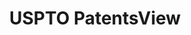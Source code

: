 ---
layout: default
bigquery: https://console.cloud.google.com/bigquery?p=patents-public-data&d=patentsview&page=dataset
citation: Attribution should be given to PatentsView for use, distribution, or derivative
  works.
code: https://github.com/CSSIP-AIR/PatentsView-Code-Snippets/
contributors: USPTO
cost: None
description: 'PatentsView includes US patent data including raw data (summaries, applications,
  pregrant applications), disambugations of inventors and assignees, and inventor
  gender estimates.  Also foreign priority data, # of figures and sheets, and government
  interest statements.'
documentation: https://patentsview.org/query/builder-faqs
last_edit: 04/07/2022, 15:56:51
location: https://patentsview.org/
maintained_by: USPTO
record_creation_timestamp: 12/2/2020 17:20:46
schema_fields:
- variety
- num_figures
- subgroup_id
- longitude
- field_id
- country
- disamb_inventor_id_20170307
- kind
- applicant_type
- latlong
- text
- subsection_id
- state_fips
- disamb_assignee_id_20200929
- disamb_inventor_id_20180528
- level_two
- section
- citation_id
- relkind
- disamb_inventor_id_20171003
- lapse_of_patent
- number
- disamb_inventor_id_20190312
- num_sheets
- latitude
- contract_award_number
- uuid
- disamb_assignee_id_20191231
- term_disclaimer
- category
- subcategory_id
- group_id
- ipc_version_indicator
- rel_id
- _371_date
- disamb_assignee_id_20191008
- dependent
- subclass_id
- f102_date
- disamb_inventor_id_20170808
- term_extension
- disamb_inventor_id_20200630
- application_id
- term_grant
- filename
- patent_id
- exemplary
- disamb_inventor_id_20200331
- deceased
- name_last
- disamb_assignee_id_20190312
- series_code
- organization_id
- action_date
- publication_number
- disamb_assignee_id_20200331
- rule_47
- sector_title
- title
- male_flag
- id
- subclass
- disclaimer_date
- assignee_id
- group
- date
- disamb_inventor_id_20181127
- ipc_class
- classification_status
- male
- organization
- doc_type
- disamb_inventor_id_20201229
- field_title
- doctype
- lname
- inventor_id
- latin_name
- fname
- disamb_assignee_id_20181127
- category_id
- type
- country_transformed
- classification_value
- location_id
- mainclass_id
- name
- status
- reldocno
- subgroup
- city
- num
- classification_level
- disamb_inventor_id_20171226
- withdrawn
- county
- f371_date
- attribution_status
- num_claims
- symbol_position
- main_group
- disamb_assignee_id_20190820
- gi_statement
- name_first
- rawassignee_id
- length
- level_three
- lawyer_id
- rawlocation_id
- role
- designation
- level_one
- abstract
- disamb_inventor_id_20191008
- state
- classification_data_source
- disamb_inventor_id_20191231
- sequence
- section_id
- county_fips
- disamb_assignee_id_20200630
- rawinventor_id
- disamb_inventor_id_20200929
- disamb_inventor_id_20190820
- _102_date
shortname: patentsview
tags:
- disambiguation
- United States
- gender
terms_of_use: Creative Commons Attribution 4.0 International License.
timeframe: 1963-1999
title: USPTO PatentsView
uuid: cf1780b1-e265-4e49-8d1d-83b9cfe0fd9a
---